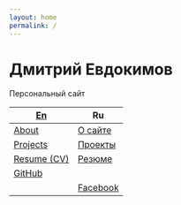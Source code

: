 ```yaml
---
layout: home
permalink: /
---
```

# Дмитрий Евдокимов

Персональный сайт

| [En]          | Ru         |
|---------------|------------|
| [About]       | [О сайте]  |
| [Projects]    | [Проекты]  |
| [Resume (CV)] | [Резюме]   |
| [GitHub]      |            |
|               | [Facebook] |


[En]: /en "English language (по-английски)"

[About]: /en/about
[Projects]: /en/projects
[Resume (CV)]: /en/resume
[GitHub]: /en/github

[О сайте]: /about
[Проекты]: /projects
[Резюме]: /resume
[Facebook]: https://www.facebook.com/dmitrii.evdokimov
